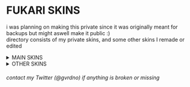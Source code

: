 # FUKARI SKINS
i was planning on making this private since it was originally meant for backups but might aswell make it public :) \
directory consists of my private skins, and some other skins I remade or edited

<details><summary>MAIN SKINS</sub></summary>
<p>
  
> Click on the images to download\
> ‎‎‎‎‎‎‎‎Hover over the images to see each skin's name

[![fukari](https://i.imgur.com/Yt5CUdW.jpeg "fukari")](https://dl.dropboxusercontent.com/scl/fi/24e8vw44y1phnigfcm6bc/fukari.osk?rlkey=mucek782yd4wjreke45iiiyvu&dl=0)

[![fukari default](https://i.imgur.com/T3WjAmn.jpeg "fukari default")](https://dl.dropboxusercontent.com/scl/fi/5xs3m575wmujblj1j5zyj/fukari-default.osk?rlkey=j9rzrox51wa45psi6howdndll&dl=0)

[![fukari bubble](https://i.imgur.com/GDA3TJb.jpeg "fukari bubble")](https://dl.dropboxusercontent.com/scl/fi/c9s2nyxrpddbfp0b1cw9i/fukari-bubble.osk?rlkey=qbdsrb4jl9gz43jddh7viuz86&dl=0)

[![fukari alt](https://i.imgur.com/Pw2Mx3s.jpeg "fukari alt")](https://dl.dropboxusercontent.com/scl/fi/887bp2czo8479v2dh56vf/fukari-alt.osk?rlkey=ucgvbwmraxl8aeil8uc02p5mp&dl=0)
</details>

<details><summary>OTHER SKINS</sub></summary>
<p>
  
> Click on the images to download\
> ‎‎‎‎‎‎‎‎Hover over the images to see each skin's name
  
[![haga fukari remake](https://i.imgur.com/SqYi6WE.jpeg "haga remake")](https://dl.dropboxusercontent.com/s/sqz2vr3muce6kmt/haga%20remake.osk)

[![mikuroll mofuries](https://i.imgur.com/au1X9G2.jpeg "mikuroll mofuries")](https://dl.dropboxusercontent.com/scl/fi/4xjcyo3z4tlsor0n1rvah/mikuroll-mofuries.osk?rlkey=1cfx8f9succsvh46l1c3qswsf&dl=0)

[![mikuroll siae edit](https://i.imgur.com/PoD4Qza.jpeg "mikuroll edit")](https://dl.dropboxusercontent.com/scl/fi/25njp39huk2tl2q4dh0xp/mikuroll-siae-edit.osk?rlkey=lcs32guo11ts6s0xzs4i52yhh&dl=0)
</details>

<h6> 
  contact my Twitter (@gvrdno) if anything is broken or missing
</h6> 
